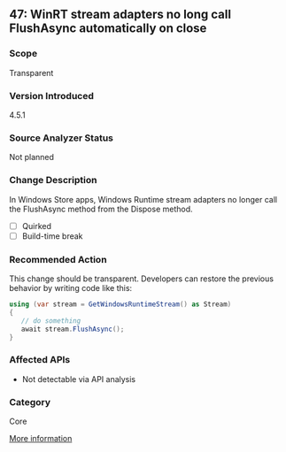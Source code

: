 ## 47: WinRT stream adapters no long call FlushAsync automatically on close

### Scope
Transparent

### Version Introduced
4.5.1

### Source Analyzer Status
Not planned

### Change Description
In Windows Store apps, Windows Runtime stream adapters no longer call the FlushAsync method from the Dispose method. 

- [ ] Quirked
- [ ] Build-time break

### Recommended Action
This change should be transparent. Developers can restore the previous behavior by writing code like this:

```csharp
using (var stream = GetWindowsRuntimeStream() as Stream) 
{ 
   // do something 
   await stream.FlushAsync();  
} 
```

### Affected APIs
* Not detectable via API analysis

### Category
Core

[More information](https://msdn.microsoft.com/en-us/library/dn458360(v=vs.110).aspx)
